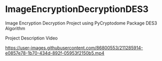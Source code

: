 # ImageEncryptionDecryptionDES3

Image Encryption Decryption Project using PyCryptodome Package DES3 Algorithm

Project Description Video




https://user-images.githubusercontent.com/86800553/211285914-e0857e78-1b70-434d-892f-05953f2150b5.mp4

